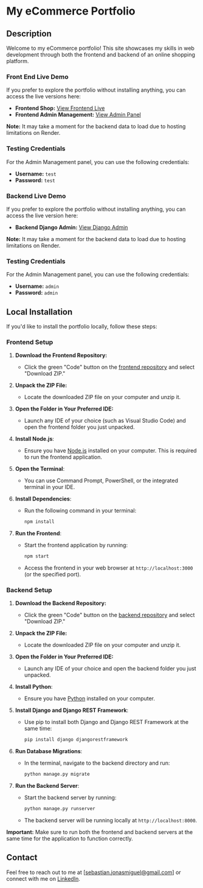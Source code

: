 # My eCommerce Portfolio

## Description
Welcome to my eCommerce portfolio! This site showcases my skills in web development through both the frontend and backend of an online shopping platform.

### Front End Live Demo
If you prefer to explore the portfolio without installing anything, you can access the live versions here:
- **Frontend Shop:** [View Frontend Live](https://jonas-sebastian-shop.vercel.app/)
- **Frontend Admin Management:** [View Admin Panel](https://jonas-sebastian-shop.vercel.app/admin)

**Note:** It may take a moment for the backend data to load due to hosting limitations on Render.

### Testing Credentials
For the Admin Management panel, you can use the following credentials:
- **Username:** `test`
- **Password:** `test`

### Backend Live Demo
If you prefer to explore the portfolio without installing anything, you can access the live version here:
- **Backend Django Admin:** [View Django Admin](https://jonas-sebastian-ecommerce-backend.onrender.com/admin)

**Note:** It may take a moment for the backend data to load due to hosting limitations on Render.

### Testing Credentials
For the Admin Management panel, you can use the following credentials:
- **Username:** `admin`
- **Password:** `admin`

## Local Installation

If you'd like to install the portfolio locally, follow these steps:

### Frontend Setup

1. **Download the Frontend Repository:**
   - Click the green "Code" button on the [frontend repository](https://github.com/Jonas-Sebastian/practice-ecommerce-website) and select "Download ZIP."

2. **Unpack the ZIP File:**
   - Locate the downloaded ZIP file on your computer and unzip it.

3. **Open the Folder in Your Preferred IDE:**
   - Launch any IDE of your choice (such as Visual Studio Code) and open the frontend folder you just unpacked.

4. **Install Node.js**: 
   - Ensure you have [Node.js](https://nodejs.org/) installed on your computer. This is required to run the frontend application.

5. **Open the Terminal**: 
   - You can use Command Prompt, PowerShell, or the integrated terminal in your IDE.

6. **Install Dependencies**:
   - Run the following command in your terminal:
     ```bash
     npm install
     ```

7. **Run the Frontend**:
   - Start the frontend application by running:
     ```bash
     npm start
     ```
   - Access the frontend in your web browser at `http://localhost:3000` (or the specified port).

### Backend Setup

1. **Download the Backend Repository:**
   - Click the green "Code" button on the [backend repository](https://github.com/Jonas-Sebastian/practice-ecommerce-website-backend) and select "Download ZIP."

2. **Unpack the ZIP File:**
   - Locate the downloaded ZIP file on your computer and unzip it.

3. **Open the Folder in Your Preferred IDE:**
   - Launch any IDE of your choice and open the backend folder you just unpacked.

4. **Install Python**:
   - Ensure you have [Python](https://www.python.org/) installed on your computer.

5. **Install Django and Django REST Framework**:
   - Use pip to install both Django and Django REST Framework at the same time:
     ```bash
     pip install django djangorestframework
     ```

6. **Run Database Migrations**:
   - In the terminal, navigate to the backend directory and run:
     ```bash
     python manage.py migrate
     ```

7. **Run the Backend Server**:
   - Start the backend server by running:
     ```bash
     python manage.py runserver
     ```
   - The backend server will be running locally at `http://localhost:8000`.

**Important:** Make sure to run both the frontend and backend servers at the same time for the application to function correctly.

## Contact
Feel free to reach out to me at [sebastian.jonasmiguel@gmail.com] or connect with me on [LinkedIn](https://www.linkedin.com/in/jonas-miguel-sebastian-5913a528a/).
